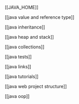[[JAVA_HOME]]

[[java value and reference type]]

[[java inheritance]]

[[java heap and stack]]

[[java collections]]

[[java tests]]

[[java links]]

[[java tutorials]]

[[java web project structure]]

[[java oop]]


